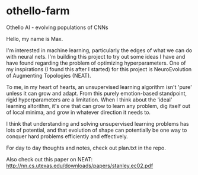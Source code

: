 # othello-farm
Othello AI - evolving populations of CNNs

Hello, my name is Max.

I'm interested in machine learning, particularly the edges of what we can do with neural nets. I'm building this project to try out some ideas I have and have found regarding the problem of optimizing hyperparameters. One of my inspirations (I found this after I started) for this project is NeuroEvolution of Augmenting Topologies (NEAT).

To me, in my heart of hearts, an unsupervised learning algorithm isn't 'pure' unless it can grow and adapt. From this purely emotion-based standpoint, rigid hyperparameters are a limitation. When I think about the 'ideal' learning altorithm, it's one that can grow to learn any problem, dig itself out of local minima, and grow in whatever direction it needs to.

I think that understanding and solving unsupervised learning problems has lots of potential, and that evolution of shape can potentially be one way to conquer hard problems efficiently and effectively.

For day to day thoughts and notes, check out plan.txt in the repo. 

Also check out this paper on NEAT: http://nn.cs.utexas.edu/downloads/papers/stanley.ec02.pdf
